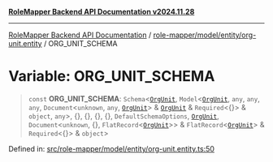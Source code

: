 [**RoleMapper Backend API Documentation v2024.11.28**](../../../../../README.md)

***

[RoleMapper Backend API Documentation](../../../../../modules.md) / [role-mapper/model/entity/org-unit.entity](../README.md) / ORG\_UNIT\_SCHEMA

# Variable: ORG\_UNIT\_SCHEMA

> `const` **ORG\_UNIT\_SCHEMA**: `Schema`\<[`OrgUnit`](../classes/OrgUnit.md), `Model`\<[`OrgUnit`](../classes/OrgUnit.md), `any`, `any`, `any`, `Document`\<`unknown`, `any`, [`OrgUnit`](../classes/OrgUnit.md)\> & [`OrgUnit`](../classes/OrgUnit.md) & `Required`\<\{\}\> & `object`, `any`\>, \{\}, \{\}, \{\}, \{\}, `DefaultSchemaOptions`, [`OrgUnit`](../classes/OrgUnit.md), `Document`\<`unknown`, \{\}, `FlatRecord`\<[`OrgUnit`](../classes/OrgUnit.md)\>\> & `FlatRecord`\<[`OrgUnit`](../classes/OrgUnit.md)\> & `Required`\<\{\}\> & `object`\>

Defined in: [src/role-mapper/model/entity/org-unit.entity.ts:50](https://github.com/FlowCraft-AG/RoleMapper/blob/1b2b6c233762d0bcac1cf2d3fd5c5f2ed014cf3e/backend/src/role-mapper/model/entity/org-unit.entity.ts#L50)
